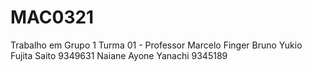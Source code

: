 # MAC0321
Trabalho em Grupo 1
Turma 01 - Professor Marcelo Finger
Bruno Yukio Fujita Saito  9349631
Naiane Ayone Yanachi      9345189
